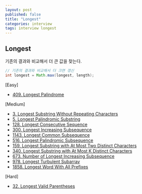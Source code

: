 ```yaml
---
layout: post
published: false
title: "Longest"
categories: interview
tags: interview longest
---
```


## Longest

기존의 결과와 비교해서 더 큰 값을 찾는다.
```java
// 기존의 결과와 비교해서 더 크면 갱신
int longest = Math.max(longest, length);
```

[Easy]
- [409. Longest Palindrome](/interview/2023/04/06/longest-palindrome/)

[Medium]
- [3. Longest Substring Without Repeating Characters](/interview/2023/04/06/longest-substring-without-repeating-characters/)
- [5. Longest Palindromic Substring](/interview/2023/04/06/longest-palindromic-substring)
- [128. Longest Consecutive Sequence](/interview/2023/04/06/longest-consecutive-sequence/)
- [300. Longest Increasing Subsequence](/interview/2023/04/06/longest-increasing-subsequence/)
- [1143. Longest Common Subsequence](/interview/2023/04/06/longest-common-subsequence/)
- [516. Longest Palindromic Subsequence](/interview/2023/04/06/longest-palindromic-subsequence/)
- [159. Longest Substring with At Most Two Distinct Characters](/interview/2023/05/29/longest-substring-with-at-most-two-distinct-characters/)
- [340. Longest Substring with At Most K Distinct Characters](/interview/2023/05/29/longest-substring-with-at-most-k-distinct-characters/)
- [673. Number of Longest Increasing Subsequence](/interview/2023/04/06/number-of-longest-increasing-subsequence/)
- [978. Longest Turbulent Subarray](/interview/2023/04/06/longest-turbulent-subarray/)
- [1858. Longest Word With All Prefixes](/interview/2023/05/29/longest-word-with-all-prefixes/)

[Hard]
- [32. Longest Valid Parentheses](/interview/2023/04/06/longest-valid-parentheses/)